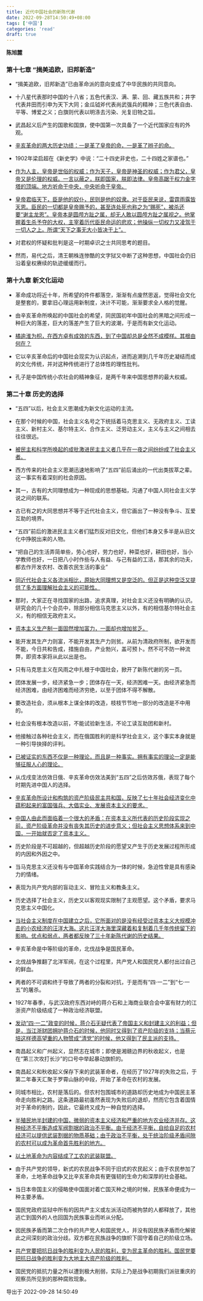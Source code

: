 ```yaml
---
title: 近代中国社会的新陈代谢
date: 2022-09-28T14:50:49+08:00
tags: ['中国']
categories: 'read'
draft: true
---
```


**陈旭麓**

### 第十七章 “揖美追欧，旧邦新造”

* “揖美追欧，旧邦新造”已由革命派的意向变成了中华民族的共同意向。

* 十八星代表那时中国的十八省；五色代表汉、满、蒙、回、藏五族共和；井字代表井田而引申为天下大同；金瓜钺斧代表尚武强兵的精神；三色代表自由、平等、博爱之义；白旗则代表以明涤去污染、光复旧物之旨。

* 武昌起义后产生的国歌和国旗，使中国第一次具备了一个近代国家应有的外观。

* [辛亥革命的两大历史功绩：一是革了皇帝的命，一是革了辫子的命。]()

* 1902年梁启超在《新史学》中说：“二十四史非史也，二十四姓之家谱也。”

* [作为人主，皇帝是世俗的权威；作为天子，皇帝是神圣的权威；作为君父，皇帝又是伦理的权威。一言以蔽之，朕即国家，朕即法律。皇帝高踞于权力金字塔的顶端。地方听命于中央，中央听命于皇帝。]()

* [皇帝君临天下，臣是他的奴仆，民则是他的奴隶。对于臣民来说，雷霆雨露皆天恩。臣民的一切都是皇帝赐予的，甚至连处死也称之为“赐死”，被杀还要“谢主龙恩”。皇帝本是圆颅方趾之属，却无人敢以圆颅方趾之属视之。他掌握着生杀予夺的大权，主宰着历代臣民命运的悲欢；他操纵一切权力又凌驾于一切人之上。所谓“天下之事无大小皆决于上”。]()

* 对君权的怀疑和批判是这一时期卓识之士共同思考的题目。

* 然而，易代之后，清王朝株连惨酷的文字狱又中断了这种思想，中国社会仍旧沿着皇权赓续的轨迹缓缓而行。


### 第十九章 新文化运动

* 革命成功将近十年，所希望的件件都落空，渐渐有点废然思返，觉得社会文化是整套的，要拿旧心理运用新制度，决计不可能，渐渐要求全人格的觉醒。

* 由辛亥革命所唤起的中国社会的希望，同民国初年中国社会的黑暗之间形成一种巨大的落差，巨大的落差产生了巨大的波潮，于是而有新文化运动。

* [橘逾淮为枳，在西方卓有成效的东西，到了中国却总是全然不成模样。其根由何在？]()

* 它以辛亥革命后的中国社会现实为认识起点，进而追溯到几千年历史凝结而成的文化传统，并对这种传统进行了总体性的理性批判。

* 孔子是中国传统小农社会的精神象征，是两千年来中国思想界的最大权威。


### 第二十章 历史的选择

* “五四”以后，社会主义思潮成为新文化运动的主流。

* 在那个时候的中国，社会主义名号之下统括着马克思主义、无政府主义、工读主义、新村主义、基尔特主义、合作主义、泛劳动主义，主义与主义之间相去往往很远。

* [被民主和科学所唤起的成批激进民主主义者几乎在一夜之间纷纷成了社会主义者。]()

* 西方传来的社会主义思潮迅速地影响了“五四”前后涌出的一代出类拔萃之辈。这一事实有着深刻的社会原因。

* 其一，古有的大同理想成为一种现成的思想基础，沟通了中国人同社会主义学说之间的联系。

* 古已有之的大同思想并不等于近代社会主义，但它画出了一种没有争斗、互爱互助的境界。

* “五四”前后的激进民主主义者们猛烈反对旧文化，但他们本身又多半是从旧文化中挣脱出来的人物。

* “把自己的生活弄简单些，劳心也好，劳力也好，种菜也好，耕田也好，当小学教师也好，一日把八小时作些与人有益、与己有益的工活，那其余的功夫，都去作开发农村、改善农民生活的事业”

* [同近代社会主义各流派相比，原始大同理想又是空泛的。但正是这种空泛又提供了多方面理解社会主义的可能性。]()

* 那时，大家正在寻找国家的出路，追求真理，对社会主义还没有明确的认识。研究会的几十个会员中，除部分相信马克思主义以外，有的相信基尔特社会主义，有的相信无政府主义。

* [资本主义生产制一面固然增加富力，一面却也增加贫乏。]()

* 能开发其生产力则富，不能开发其生产力则贫。从前为清政府所制，欲开发而不能，今日共和告成，措施自由，产业勃兴，盖可预卜。然不可不防一种流弊，即资本家将从此以出是也。

* 只有马克思主义在风雨之中扎根于中国社会，掀开了新陈代谢的另一页。

* 团体发展一步，经济紧急一步；团体存在一天，经济困难一天。由经济紧急而经济困难，由经济困难而经济穷绝，以至于团体不得不解散。

* 要改造社会，须从根本上谋全体的改造，枝枝节节地一部分的改造是不中用的。

* 社会没有根本改造以前，不能试验新生活，不论工读互助团和新村。

* 他接触过各种社会主义，而在俄国胜利的是科学社会主义，这个事实本身就是一种引导抉择的评判。

* [已被证实的东西不仅是一种理论，而且是一种事实。拥有事实的理论一定是能够征服人心的理论。]()

* 从戊戌变法仿效日俄、辛亥革命仿效法美到“五四”之后仿效苏俄，表现了每个时期先进中国人的选择。

* [辛亥革命所设计和构筑的资产阶级民主共和国，反映了七十年社会经济变化中蕴积起来的富国强兵、大倡实业、发展资本主义的要求。]()

* [中国人由此而面临着一个很大的矛盾：在资本主义所代表的历史阶段实现之前，资产阶级革命并没有丧失其历史的进步意义；但社会主义思想体系来到中国，一开始就否定了资本主义。]()

* 历史阶段是不可超越的，但超越历史阶段的愿望又产生于历史发展过程所形成的内因和外因之中。

* 当马克思主义还没有与中国革命实践结合为一体的时候，急迫性曾是具有感染力的情绪。

* 表现为共产党内部的盲动主义、冒险主义和教条主义。

* 历史选择了社会主义，历史又以客观现实限制了主观愿望。这个矛盾，要求马克思主义中国化。

* [当社会主义制度在中国建立之后，它所面对的是没有经受过资本主义大规模冲击的小农经济的汪洋大海。这片汪洋大海里深藏着和复制着几千年传统留下的影响。优点和弱点，两者都反映了三十年新陈代谢的历史结果。]()

* 辛亥革命是中等阶级的革命，北伐战争是国民革命。

* 北伐战争推翻了北洋军阀，在这个过程里，共产党人和国民党人都付出过自己的鲜血。

* 两者的不可调和终于导致了两者的分裂和对抗，于是而有“四·一二”到“七·一五”的屠杀。

* 1927年春季，与武汉政府东西对峙的蒋介石和上海商业联合会中富有财力的江浙资产阶级结成了一种政治经济联盟。

* [发动“四·一二”政变的时候，蒋介石无疑代表了帝国主义和封建主义的利益；但是，当江浙财团拥护蒋介石的时候，他同时又得到了资产阶级的支持；当蔡元培这样德高望重的人物赞成“清党”的时候，他又得到了民主派的支持。]()

* 南昌起义和广州起义，显然志在城市；即使是湘赣边界的秋收起义，也是在“第三次攻打长沙”的口号中举起暴动旗帜的。

* 南昌起义和秋收起义保存下来的武装革命者，在经历了1927年的失败之后，于第二年春天汇聚于罗霄山脉的中段，开始了革命在农村的发展。

* 同城市相比，农村是落后的。但农村包围城市的道路却历史地成为中国民主革命走向胜利之路。这条道路最初虽然表现为失败后的退却，然而它包含着国情对于革命的制约，因此，它最终又成为一种自觉的选择。

* [半殖民地半封建的中国，微弱的资本主义经济和严重的地方农业经济并存。这种经济不平衡造成军阀割据的政治不平衡。由于经济不平衡，自给自足的农村经济可以提供武装割据的物质基础；由于政治不平衡，处于统治阶级矛盾间隙的农村可以成为革命首先胜利的地方。]()

* [以土地革命为内容结成了工农的武装联盟。]()

* 由于共产党的领导，新式的农民战争不同于旧式的农民起义；由于农民参加了革命，土地革命战争又比辛亥革命具有更强韧的生命力和深厚的社会基础。

* 当日本帝国主义的侵略使中国面对着亡国灭种之境的时候，民族革命便成为一种主要矛盾。

* 国民党政府监狱中所有的因共产主义或左派活动而被拘禁的人都释放了，其他逃亡到国外的人也回国为民族事业而听从分配。

* 因民族矛盾而第二次合作的共产党人和国民党人，并没有因民族矛盾而化解彼此之间深刻的政治分歧。双方都在民族战争的旗帜下固守着自己的阶级立场。

* [共产党要把抗日战争的胜利变为人民的胜利，变为民主革命的胜利。国民党要把抗日战争的胜利变为大地主大资产阶级的胜利。]()

* 国民党的抵抗力量之所以遭到极大削弱，实际上乃是战争初期我们派驻重庆的观察员所见到的那种腐败现象。

导出于 2022-09-28 14:50:49

